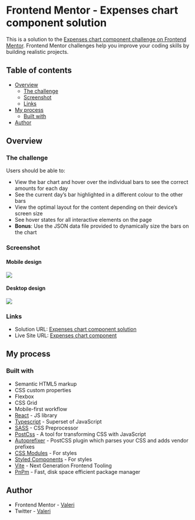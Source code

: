 # Frontend Mentor - Expenses chart component solution

This is a solution to the [Expenses chart component challenge on Frontend Mentor](https://www.frontendmentor.io/challenges/expenses-chart-component-e7yJBUdjwt). Frontend Mentor challenges help you improve your coding skills by building realistic projects.

## Table of contents

-   [Overview](#overview)
    -   [The challenge](#the-challenge)
    -   [Screenshot](#screenshot)
    -   [Links](#links)
-   [My process](#my-process)
    -   [Built with](#built-with)
-   [Author](#author)

## Overview

### The challenge

Users should be able to:

-   View the bar chart and hover over the individual bars to see the correct amounts for each day
-   See the current day’s bar highlighted in a different colour to the other bars
-   View the optimal layout for the content depending on their device’s screen size
-   See hover states for all interactive elements on the page
-   **Bonus**: Use the JSON data file provided to dynamically size the bars on the chart

### Screenshot

#### Mobile design

![](./screenshots/screenshot-mobile.png)

#### Desktop design

![](./screenshots/screenshot-desktop.png)

### Links

-   Solution URL: [Expenses chart component solution](https://your-solution-url.com)
-   Live Site URL: [Expenses chart component](https://your-live-site-url.com)

## My process

### Built with

-   Semantic HTML5 markup
-   CSS custom properties
-   Flexbox
-   CSS Grid
-   Mobile-first workflow
-   [React](https://reactjs.org/) - JS library
-   [Typescript](https://www.typescriptlang.org/) - Superset of JavaScript
-   [SASS](https://sass-lang.com/) - CSS Preprocessor
-   [PostCss](https://postcss.org/) - A tool for transforming CSS with JavaScript
-   [Autoprefixer](https://github.com/postcss/autoprefixer) - PostCSS plugin which parses your CSS and adds vendor prefixes
-   [CSS Modules](https://github.com/css-modules/css-modules) - For styles
-   [Styled Components](https://styled-components.com/) - For styles
-   [Vite](https://vitejs.dev/) - Next Generation Frontend Tooling
-   [PnPm](https://pnpm.io/) - Fast, disk space efficient package manager

## Author

-   Frontend Mentor - [Valeri](https://www.frontendmentor.io/profile/Valeri85)
-   Twitter - [Valeri](https://twitter.com/Valeri79125128)
